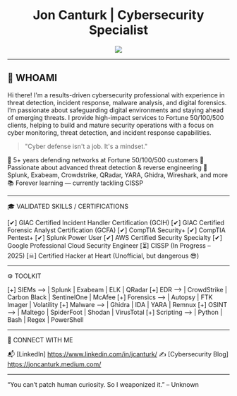 <h1 align="center"> Jon Canturk | Cybersecurity Specialist</h1>
<p align="center">
  <img src="https://readme-typing-svg.herokuapp.com/?lines=Security+Operations+Management;Cyber+Defender;Digital+Forensics+Incident+Responsender;Red+Teamer+at+Heart;Incident+Responder&center=true&width=440&height=45">
</p>

---

## 🧠 WHOAMI

Hi there! I'm a results-driven cybersecurity professional with experience in threat detection, incident response, malware analysis, and digital forensics. I’m passionate about safeguarding digital environments and staying ahead of emerging threats. I provide high-impact services to Fortune 50/100/500 clients, helping to build and mature security operations with a focus on cyber monitoring, threat detection, and incident response capabilities.


> "Cyber defense isn't a job. It's a mindset."


🎯 5+ years defending networks at Fortune 50/100/500 customers
👾 Passionate about advanced threat detection & reverse engineering
🧰 Splunk, Exabeam, Crowdstrike, QRadar, YARA, Ghidra, Wireshark, and more
📚 Forever learning — currently tackling CISSP

---

🎓 VALIDATED SKILLS / CERTIFICATIONS

[✔] GIAC Certified Incident Handler Certification (GCIH)
[✔] GIAC Certified Forensic Analyst Certification (GCFA)
[✔] CompTIA Security+
[✔] CompTIA Pentest+
[✔] Splunk Power User
[✔] AWS Certified Security Specialty
[✔] Google Professional Cloud Security Engineer
[⏳] CISSP (In Progress – 2025)
[☠] Certified Hacker at Heart (Unofficial, but dangerous 😎)

---

⚙️ TOOLKIT

[+] SIEMs      --> | Splunk | Exabeam | ELK | QRadar
[+] EDR        --> | CrowdStrike | Carbon Black | SentinelOne | McAfee
[+] Forensics  --> | Autopsy | FTK Imager | Volatility
[+] Malware    --> | Ghidra | IDA | YARA | Remnux
[+] OSINT      --> | Maltego | SpiderFoot | Shodan | VirusTotal
[+] Scripting  --> | Python | Bash | Regex | PowerShell

---

📡 CONNECT WITH ME

📬 [LinkedIn] https://www.linkedin.com/in/jcanturk/
✍️ [Cybersecurity Blog] https://joncanturk.medium.com/

---


“You can’t patch human curiosity. So I weaponized it.”
– Unknown
